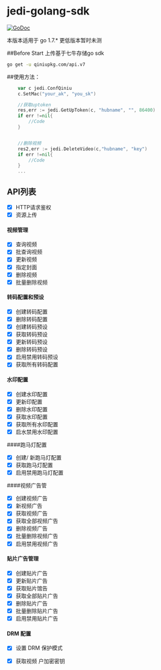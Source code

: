 # jedi-golang-sdk

[![GoDoc](http://godoc.org/github.com/astaxie/beego?status.svg)](https://godoc.org/github.com/TianZong48/jedi-golang-sdk)

本版本适用于 go 1.7.* 
更低版本暂时未测

##Before Start
上传基于七牛存储go sdk
```bash
go get -u qiniupkg.com/api.v7
```


##使用方法：
```go
	var c jedi.ConfQiniu
	c.SetMac("your_ak", "you_sk")

	//获取uptoken
	res,err := jedi.GetUpToken(c, "hubname", "", 86400)
	if err !=nil{
		//Code
	}


	//删除视频 
	res2,err := jedi.DeleteVideo(c,"hubname", "key")
	if err !=nil{
		//Code
	}
	...

```

## API列表
* [x] HTTP请求鉴权
* [x] 资源上传

#### 视频管理* [x] 查询视频* [x] 批查询视频* [x] 更新视频* [x] 指定封面* [x] 删除视频* [x] 批量删除视频
#### 转码配置和预设* [x] 创建转码配置* [x] 删除转码配置* [x] 创建转码预设* [x] 获取转码预设* [x] 更新转码预设* [x] 删除转码预设* [x] 启用禁用转码预设* [x] 获取所有转码配置
#### 水印配置* [x]  创建水印配置* [x] 更新印配置* [x] 删除水印配置* [x] 获取水印配置* [x] 获取所有水印配置* [x] 启水禁用水印配置
 ####跑马灯配置
* [x] 创建/ 新跑马灯配置 
* [x] 获取跑马灯配置 
* [x] 启用禁用跑马灯配置
####视频广告管 * [x] 创建视频广告* [x] 新视频广告* [x] 获取视频广告* [x] 获取全部视频广告* [x] 删除视频广告* [x] 批量删除视频广告* [x] 启用禁用视频广告

#### 贴片广告管理 * [x] 创建贴片广告* [x] 更新贴片广告* [x] 获取贴片馆告* [x] 获取全部贴片广告* [x] 删除贴片广告* [x] 批量删除贴片广告* [x] 启用禁用贴片广告
#### DRM 配置* [x] 设置 DRM 保护模式 
* [x] 获取视频 户加密密钥



